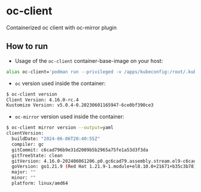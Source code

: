 # oc-client
Containerized oc client with oc-mirror plugin


## How to run

- Usage of the `oc-client` container-base-image on your host:
```bash
alias oc-client='podman run --privileged -v /apps/kubeconfig:/root/.kube/config:z quay.io/midu/oc-client:v4.16 oc'
```

- `oc` version used inside the container:
```bash
$ oc-client version
Client Version: 4.16.0-rc.4
Kustomize Version: v5.0.4-0.20230601165947-6ce0bf390ce3
```

- `oc-mirror` version used inside the container:
```bash
$ oc-client mirror version --output=yaml
clientVersion:
  buildDate: "2024-06-06T20:40:55Z"
  compiler: gc
  gitCommit: c6cad796b9e31d2009b5b2965a75fe1a53d3f3da
  gitTreeState: clean
  gitVersion: 4.16.0-202406061206.p0.gc6cad79.assembly.stream.el9-c6cad79
  goVersion: go1.21.9 (Red Hat 1.21.9-1.module+el8.10.0+21671+b35c3b78) X:strictfipsruntime
  major: ""
  minor: ""
  platform: linux/amd64
```
